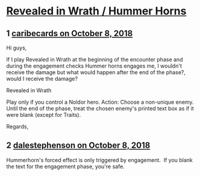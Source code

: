 # [Revealed in Wrath / Hummer Horns](https://community.fantasyflightgames.com/topic/284161-revealed-in-wrath-hummer-horns/)

## 1 [caribecards on October 8, 2018](https://community.fantasyflightgames.com/topic/284161-revealed-in-wrath-hummer-horns/?do=findComment&comment=3495562)

Hi guys,

If I play Revealed in Wrath at the beginning of the encounter phase and during the engagement checks Hummer horns engages me, I wouldn't receive the damage but what would happen after the end of the phase?, would I receive the damage?

Revealed in Wrath

Play only if you control a Noldor hero. Action: Choose a non-unique enemy. Until the end of the phase, treat the chosen enemy's printed text box as if it were blank (except for Traits).

Regards,

## 2 [dalestephenson on October 8, 2018](https://community.fantasyflightgames.com/topic/284161-revealed-in-wrath-hummer-horns/?do=findComment&comment=3495604)

Hummerhorn's forced effect is only triggered by engagement.  If you blank the text for the engagement phase, you're safe.

